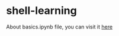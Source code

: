 # shell-learning

About basics.ipynb file, you can visit it [here](https://nbviewer.jupyter.org/github/baiwfg2/shell-learning/blob/master/basics.ipynb)


